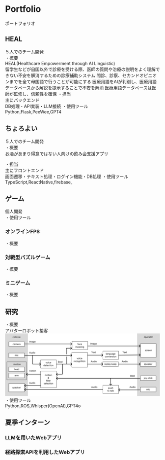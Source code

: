 # Portfolio
ポートフォリオ

## HEAL
５人でのチーム開発<br>
・概要<br>
HEAL(Healthcare Empowerment through AI Linguistic)<br>
留学生などが自国以外で診療を受ける際、医師の質問や治療の説明をよく理解できない不安を解消するための診療補助システム
問診、診察、セカンドオピニオンまでを全て母国語で行うことが可能にする
医療用語をAIが判別し、医療用語データベースから解説を提示することで不安を解消
医療用語データベースは医師が監修し、信頼性を確保
・担当<br>
主にバックエンド<br>
DB処理・API実装・LLM接続
・使用ツール<br>
Python,Flask,PeeWee,GPT4

## ちょろよい
５人でのチーム開発<br>
・概要<br>
お酒があまり得意ではない人向けの飲み会支援アプリ

・担当<br>
主にフロントエンド<br>
画面遷移・テキスト処理・ログイン機能・DB処理
・使用ツール<br>
TypeScript,ReactNative,firebase,

## ゲーム
個人開発<br>
・使用ツール<br>
### オンラインFPS
・概要<br>
### 対戦型パズルゲーム
・概要<br>
### ミニゲーム
・概要<br>

## 研究
・概要<br>
アバターロボット接客
![システム図](/Research/system_overview.png)
・使用ツール<br>
Python,ROS,Whisper(OpenAI),GPT4o

## 夏季インターン
### LLMを用いたWebアプリ
### 経路探索APIを利用したWebアプリ


